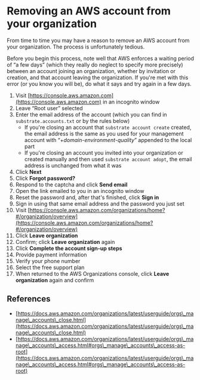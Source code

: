 # Removing an AWS account from your organization

From time to time you may have a reason to remove an AWS account from your organization. The process is unfortunately tedious.

Before you begin this process, note well that AWS enforces a waiting period of “a few days” (which they really do neglect to specify more precisely) between an account joining an organization, whether by invitation or creation, and that account leaving the organization. If you're met with this error (or you know you will be), do what it says and try again in a few days.

1. Visit [https://console.aws.amazon.com](https://console.aws.amazon.com) in an incognito window
2. Leave “Root user” selected
3. Enter the email address of the account (which you can find in `substrate.accounts.txt` or by the rules below)
   * If you're closing an account that `substrate account create` created, the email address is the same as you used for your management account with “+_domain_-_environment_-_quality_” appended to the local part
   * If you're closing an account you invited into your organization or created manually and then used `substrate account adopt`, the email address is unchanged from what it was
4. Click **Next**
5. Click **Forgot password?**
6. Respond to the captcha and click **Send email**
7. Open the link emailed to you in an incognito window
8. Reset the password and, after that's finished, click **Sign in**
9. Sign in using that same email address and the password you just set
10. Visit [https://console.aws.amazon.com/organizations/home?#/organization/overview](https://console.aws.amazon.com/organizations/home?#/organization/overview)
11. Click **Leave organization**
12. Confirm; click **Leave organization** again
13. Click **Complete the account sign-up steps**
14. Provide payment information
15. Verify your phone number
16. Select the free support plan
17. When returned to the AWS Organizations console, click **Leave organization** again and confirm

## References

* [https://docs.aws.amazon.com/organizations/latest/userguide/orgs\_manage\_accounts\_close.html](https://docs.aws.amazon.com/organizations/latest/userguide/orgs\_manage\_accounts\_close.html)
* [https://docs.aws.amazon.com/organizations/latest/userguide/orgs\_manage\_accounts\_access.html#orgs\_manage\_accounts\_access-as-root](https://docs.aws.amazon.com/organizations/latest/userguide/orgs\_manage\_accounts\_access.html#orgs\_manage\_accounts\_access-as-root)

